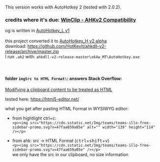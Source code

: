 This version works with AutoHotkey 2 (tested with 2.0.2).

### credits where it's due: [WinClip - AHKv2 Compatibility](https://www.autohotkey.com/boards/viewtopic.php?f=6&t=29314&sid=1490accee0fbb2301d2bc74cde64dcd2#p137839)

og is written in [AutoHotkey_L v1](https://www.autohotkey.com/download/)
<br>
<br>
this project converted it to [AutoHotkey_H v2 alpha](https://hotkeyit.github.io/v2)<br>
download:
https://github.com/HotKeyIt/ahkdll-v2-release/archive/master.zip<br>
I run `.ah2` with: `ahkdll-v2-release-master\x64w_MT\AutoHotkey.exe`
<br><br>
<br>

#### folder `imgSrc to HTML Format\`: answers Stack Overflow:<br>
[Modifying a clipboard content to be treated as HTML](https://stackoverflow.com/questions/40439917/modifying-a-clipboard-content-to-be-treated-as-html)

tested here: https://html5-editor.net/

what you get after pasting HTML Format in WYSIWYG editor:<br>
- from hightlight ctrl+c:<br>
`<p><img src="https://cdn.sstatic.net/Img/teams/teams-illo-free-sidebar-promo.svg?v=47faa659a05e" alt="" width="139" height="114" /></p>`

- from ahk: src -> HTML Format (<kbd>ctrl</kbd>+<kbd>shift</kbd>+<kbd>v</kbd>)<br>
`<p><img src="https://cdn.sstatic.net/Img/teams/teams-illo-free-sidebar-promo.svg?v=47faa659a05e" /></p>`<br>
we only have the src in our clipboard, no size information
